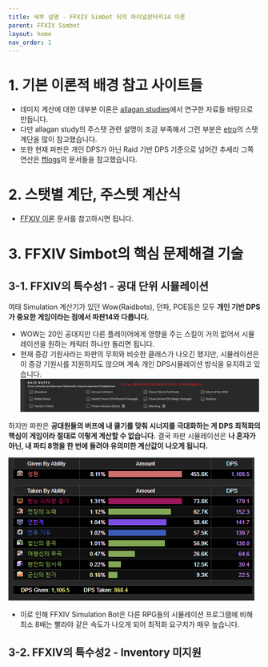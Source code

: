 ```yaml
---
title: 세부 설명 - FFXIV Simbot 뒤의 파이널판타지14 이론
parent: FFXIV Simbot 
layout: home
nav_order: 1
---
```


# 1. 기본 이론적 배경 참고 사이트들
* 데미지 계산에 대한 대부분 이론은 [allagan studies](https://www.akhmorning.com/allagan-studies/)에서 연구한 자료들 바탕으로 만듭니다.
* 다만 allagan study의 주스탯 관련 설명이 조금 부족해서 그런 부분은 [etro](https://etro.gg)의 스탯 계단을 많이 참고했습니다.
* 또한 현재 파판은 개인 DPS가 아닌 Raid 기반 DPS 기준으로 넘어간 추세라 그쪽 연산은 [fflogs](https://www.fflogs.com)의 문서들을 참고했습니다.

# 2. 스탯별 계단, 주스텟 계산식
* [FFXIV 이론](../ffxivtheory) 문서를 참고하시면 됩니다.

# 3. FFXIV Simbot의 핵심 문제해결 기술
## 3-1. FFXIV의 특수성1 - 공대 단위 시뮬레이션
여태 Simulation 계산기가 있던 Wow(Raidbots), 던파, POE등은 모두 **개인 기반 DPS가 중요한 게임이라는 점에서 파판14와 다릅니다.**
  * WOW는 20인 공대지만 다른 플레이어에게 영향을 주는 스킬이 거의 없어서 시뮬레이션을 원하는 캐릭터 하나만 돌리면 됩니다.
  * 현재 증강 기원사라는 파판의 무희와 비슷한 클래스가 나오긴 했지만, 시뮬레이션은 이 증강 기원사를 지원하지도 않으며 계속 개인 DPS시뮬레이션 방식을 유지하고 있습니다.
![wowsim](../../images/wowsimkr.png)

하지만 파판은 **공대원들의 버프에 내 쿨기를 맞춰 시너지를 극대화하는 게 DPS 최적화의 핵심이 게임이라 절대로 이렇게 계산할 수 없습니다.** 결국 
파판 시뮬레이션은 **나 혼자가 아닌, 내 파티 8명을 한 번에 돌려야 유의미한 계산값이 나오게 됩니다.**

![ffxivsynergy](../../images/ffxivsynergy.png)

  * 이로 인해 FFXIV Simulation Bot은 다른 RPG들의 시뮬레이션 프로그램에 비해 최소 8배는 빨라야 같은 속도가 나오게 되어 최적화 요구치가 매우 높습니다.

## 3-2. FFXIV의 특수성2 - Inventory 미지원
